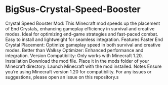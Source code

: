 # BigSus-Crystal-Speed-Booster
Crystal Speed Booster Mod: This Minecraft mod speeds up the placement of End Crystals, enhancing gameplay efficiency in survival and creative modes. Ideal for optimizing end-game strategies and fast-paced combat. Easy to install and lightweight for seamless integration.
Features
Faster End Crystal Placement: Optimize gameplay speed in both survival and creative modes.
Better than Walksy Optimizer: Enhanced performance and integration.
Version Compatibility: Only works with Minecraft 1.20.
Installation
Download the mod file.
Place it in the mods folder of your Minecraft directory.
Launch Minecraft with the mod installed.
Notes
Ensure you’re using Minecraft version 1.20 for compatibility.
For any issues or suggestions, please open an issue on this repository.s
